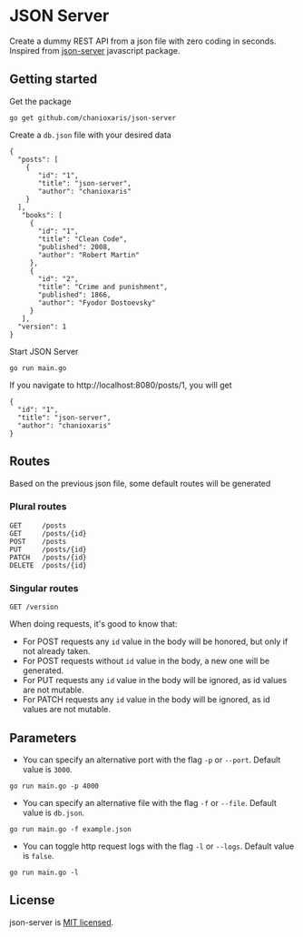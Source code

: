 # JSON Server

Create a dummy REST API from a json file with zero coding in seconds. Inspired from [json-server](https://github.com/typicode/json-server) javascript package.

## Getting started
Get the package

`go get github.com/chanioxaris/json-server`

Create a `db.json` file with your desired data

    {
      "posts": [
        { 
           "id": "1", 
           "title": "json-server", 
           "author": "chanioxaris" 
        }
      ],
       "books": [
         {
           "id": "1",
           "title": "Clean Code",
           "published": 2008,
           "author": "Robert Martin"
         },
         {
           "id": "2",
           "title": "Crime and punishment",
           "published": 1866,
           "author": "Fyodor Dostoevsky"
         }
       ],
      "version": 1
    }
    
Start JSON Server

`go run main.go`

If you navigate to http://localhost:8080/posts/1, you will get

    { 
      "id": "1", 
      "title": "json-server", 
      "author": "chanioxaris" 
    }

## Routes
Based on the previous json file, some default routes will be generated

### Plural routes

````
GET     /posts
GET     /posts/{id}
POST    /posts
PUT     /posts/{id}
PATCH   /posts/{id}
DELETE  /posts/{id}
````
### Singular routes

````
GET /version
````

When doing requests, it's good to know that:
- For POST requests any `id` value in the body will be honored, but only if not already taken.
- For POST requests without `id` value in the body, a new one will be generated.
- For PUT requests any `id` value in the body will be ignored, as id values are not mutable.
- For PATCH requests any `id` value in the body will be ignored, as id values are not mutable.

## Parameters
- You can specify an alternative port with the flag `-p` or `--port`. Default value is `3000`.

`go run main.go -p 4000`

- You can specify an alternative file with the flag `-f` or `--file`. Default value is `db.json`.

`go run main.go -f example.json`

- You can toggle http request logs with the flag `-l` or `--logs`. Default value is `false`.

`go run main.go -l`

## License

json-server is [MIT licensed](LICENSE).